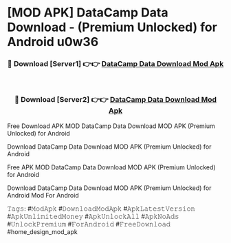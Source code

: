 # [MOD APK] DataCamp Data Download - (Premium Unlocked) for Android u0w36



<div align="center">
<h3>🔴 Download [Server1] 👉👉 <a href="https://momento.my/?title=DataCamp_Data_Download">DataCamp Data Download Mod Apk</a></h3><br>

<h3>🔴 Download [Server2] 👉👉 <a href="https://momento.my/?title=DataCamp_Data_Download">DataCamp Data Download Mod Apk</a></h3>
</div>



Free Download APK MOD DataCamp Data Download MOD APK (Premium Unlocked) for Android

Download DataCamp Data Download MOD APK (Premium Unlocked) for Android

Free APK MOD DataCamp Data Download MOD APK (Premium Unlocked) for Android

Download DataCamp Data Download MOD APK (Premium Unlocked) for Android Mod For Android

𝚃𝚊𝚐𝚜: #𝙼𝚘𝚍𝙰𝚙𝚔 #𝙳𝚘𝚠𝚗𝚕𝚘𝚊𝚍𝙼𝚘𝚍𝙰𝚙𝚔 #𝙰𝚙𝚔𝙻𝚊𝚝𝚎𝚜𝚝𝚅𝚎𝚛𝚜𝚒𝚘𝚗 #𝙰𝚙𝚔𝚄𝚗𝚕𝚒𝚖𝚒𝚝𝚎𝚍𝙼𝚘𝚗𝚎𝚢 #𝙰𝚙𝚔𝚄𝚗𝚕𝚘𝚌𝚔𝙰𝚕𝚕 #𝙰𝚙𝚔𝙽𝚘𝙰𝚍𝚜 #𝚄𝚗𝚕𝚘𝚌𝚔𝙿𝚛𝚎𝚖𝚒𝚞𝚖 #𝙵𝚘𝚛𝙰𝚗𝚍𝚛𝚘𝚒𝚍 #𝙵𝚛𝚎𝚎𝙳𝚘𝚠𝚗𝚕𝚘𝚊𝚍 #home_design_mod_apk
